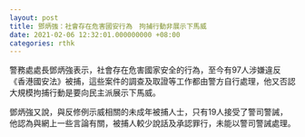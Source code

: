 ```yaml
---
layout: post
title: 鄧炳強：社會存在危害國安行為　拘捕行動非展示下馬威
date: 2021-02-06 12:32:01.000000000 +08:00
categories: rthk
---
```


警務處處長鄧炳強表示，社會存在危害國家安全的行為，至今有97人涉嫌違反《香港國安法》被捕，這些案件的調查及取證等工作都由警方自行處理，他又否認大規模拘捕行動是要向民主派展示下馬威。

鄧炳強又說，與反修例示威相關的未成年被捕人士，只有19人接受了警司警誡，他認為與網上一些言論有關，被捕人較少說話及承認罪行，未能以警司警誡處理。
